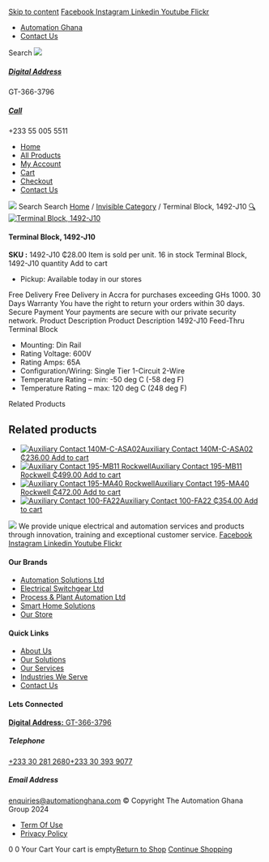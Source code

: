[Skip to content](https://store.automationghana.com/product/terminal-block-1492-j10/#content)
[ Facebook ](https://www.facebook.com/automationgh/) [ Instagram ](https://www.instagram.com/automationgh/) [ Linkedin ](https://www.linkedin.com/company/the-automation-ghana-limited/) [ Youtube ](https://www.youtube.com/channel/UCurrRDUSm5oIW39VXjn1u0w) [ Flickr ](https://www.flickr.com/photos/181794037@N07/)
  * [ Automation Ghana ](https://automationghana.com)
  * [ Contact Us ](https://store.automationghana.com/contact/)


Search
[ ![](https://store.automationghana.com/wp-content/uploads/2024/04/Website-TAGG-Logo-BLUE.png) ](https://store.automationghana.com/)
[ ](https://maps.app.goo.gl/m4xeaagWCNbLk4jM6)
#####  [ Digital Address ](https://maps.app.goo.gl/m4xeaagWCNbLk4jM6)
GT-366-3796 
[ ](tel:+233550055511)
#####  [ Call ](tel:+233550055511)
+233 55 005 5511 
  * [Home](https://store.automationghana.com/)
  * [All Products](https://store.automationghana.com/shop/)
  * [My Account](https://store.automationghana.com/my-account/)
  * [Cart](https://store.automationghana.com/cart/)
  * [Checkout](https://store.automationghana.com/checkout/)
  * [Contact Us](https://store.automationghana.com/contact/)


[![](https://store.automationghana.com/wp-content/uploads/2024/04/AutomationGhana_logo_white.png)](https://store.automationghana.com)
Search
Search
[Home](https://store.automationghana.com) / [Invisible Category](https://store.automationghana.com/product-category/invisible-category/) / Terminal Block, 1492-J10
[🔍](https://store.automationghana.com/product/terminal-block-1492-j10/)
[![Terminal Block, 1492-J10](https://store.automationghana.com/wp-content/uploads/2020/12/1492-J10.jpg)](https://store.automationghana.com/wp-content/uploads/2020/12/1492-J10.jpg)
####  Terminal Block, 1492-J10 
**SKU :** 1492-J10 
₵28.00
Item is sold per unit.
16 in stock
Terminal Block, 1492-J10 quantity
Add to cart
  * Pickup: Available today in our stores


Free Delivery 
Free Delivery in Accra for purchases exceeding GHs 1000. 
30 Days Warranty 
You have the right to return your orders within 30 days. 
Secure Payment 
Your payments are secure with our private security network. 
Product Description
Product Description
1492-J10 Feed-Thru Terminal Block 
  * Mounting: Din Rail
  * Rating Voltage: 600V
  * Rating Amps: 65A
  * Configuration/​Wiring: Single Tier 1-Circuit 2-Wire
  * Temperature Rating – min: -50 deg C (-58 deg F)
  * Temperature Rating – max: 120 deg C (248 deg F)


Related Products 
## Related products
  * [![Auxiliary Contact 140M-C-ASA02](https://store.automationghana.com/wp-content/uploads/2020/11/140M-C-ASA02.jpg)Auxiliary Contact 140M-C-ASA02 ₵236.00 ](https://store.automationghana.com/product/auxiliary-contact-140m-c-asa02/)
[Add to cart](https://store.automationghana.com/product/terminal-block-1492-j10/?add-to-cart=2950)
  * [![Auxiliary Contact 195-MB11 Rockwell](https://store.automationghana.com/wp-content/uploads/2020/11/MB11-300x300.jpg)Auxiliary Contact 195-MB11 Rockwell ₵499.00 ](https://store.automationghana.com/product/auxiliary-contact-195-mb11/)
[Add to cart](https://store.automationghana.com/product/terminal-block-1492-j10/?add-to-cart=2946)
  * [![Auxiliary Contact 195-MA40 Rockwell](https://store.automationghana.com/wp-content/uploads/2020/11/195-MA40.jpg)Auxiliary Contact 195-MA40 Rockwell ₵472.00 ](https://store.automationghana.com/product/auxiliary-contact-195-ma40/)
[Add to cart](https://store.automationghana.com/product/terminal-block-1492-j10/?add-to-cart=2944)
  * [![Auxiliary Contact 100-FA22](https://store.automationghana.com/wp-content/uploads/2020/11/100-FA22-e1624027345370.jpg)Auxiliary Contact 100-FA22 ₵354.00 ](https://store.automationghana.com/product/auxiliary-contact-100-fa22-rockwell/)
[Add to cart](https://store.automationghana.com/product/terminal-block-1492-j10/?add-to-cart=2935)


![](https://store.automationghana.com/wp-content/uploads/2024/04/AutomationGhana_logo_white.png)
We provide unique electrical and automation services and products through innovation, training and exceptional customer service.
[ Facebook ](https://www.facebook.com/automationgh/) [ Instagram ](https://www.instagram.com/automationgh/) [ Linkedin ](https://www.linkedin.com/company/the-automation-ghana-limited/) [ Youtube ](https://www.youtube.com/channel/UCurrRDUSm5oIW39VXjn1u0w) [ Flickr ](https://www.flickr.com/photos/181794037@N07/)
#### Our Brands
  * [ Automation Solutions Ltd ](https://store.automationghana.com/product/terminal-block-1492-j10/)
  * [ Electrical Switchgear Ltd ](https://store.automationghana.com/product/terminal-block-1492-j10/)
  * [ Process & Plant Automation Ltd ](https://store.automationghana.com/product/terminal-block-1492-j10/)
  * [ Smart Home Solutions ](https://store.automationghana.com/product/terminal-block-1492-j10/)
  * [ Our Store ](https://store.automationghana.com/product/terminal-block-1492-j10/)


#### Quick Links
  * [ About Us ](https://store.automationghana.com/product/terminal-block-1492-j10/)
  * [ Our Solutions ](https://store.automationghana.com/product/terminal-block-1492-j10/)
  * [ Our Services ](https://store.automationghana.com/product/terminal-block-1492-j10/)
  * [ Industries We Serve ](https://store.automationghana.com/product/terminal-block-1492-j10/)
  * [ Contact Us ](https://store.automationghana.com/product/terminal-block-1492-j10/)


#### Lets Connected
[**Digital Address:** GT-366-3796](https://maps.app.goo.gl/m4xeaagWCNbLk4jM6)
#####  Telephone 
[ +233 30 281 2680](tel:+233302812680)[+233 30 393 9077](https://store.automationghana.com/product/terminal-block-1492-j10/+233303939077)
#####  Email Address 
enquiries@automationghana.com 
© Copyright The Automation Ghana Group 2024
  * [ Term Of Use ](https://store.automationghana.com/product/terminal-block-1492-j10/)
  * [ Privacy Policy ](https://store.automationghana.com/product/terminal-block-1492-j10/)


0
0
Your Cart
Your cart is empty[Return to Shop](https://store.automationghana.com/shop/)
[Continue Shopping](https://store.automationghana.com/product/terminal-block-1492-j10/)
